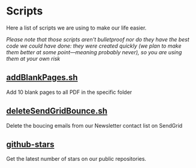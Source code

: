 # Scripts

Here a list of scripts we are using to make our life easier.

*Please note that those scripts aren't bulletproof nor do they have the best code we could have done: they were created quickly (we plan to make them better at some point—meaning probably never), so you are using them at your own risk*

## [addBlankPages.sh](addBlankPages.sh)
Add 10 blank pages to all PDF in the specific folder

## [deleteSendGridBounce.sh](deleteSendGridBounce.sh)
Delete the boucing emails from our Newsletter contact list on SendGrid

## [github-stars](github-stars.sh)
Get the latest number of stars on our public repositories.

